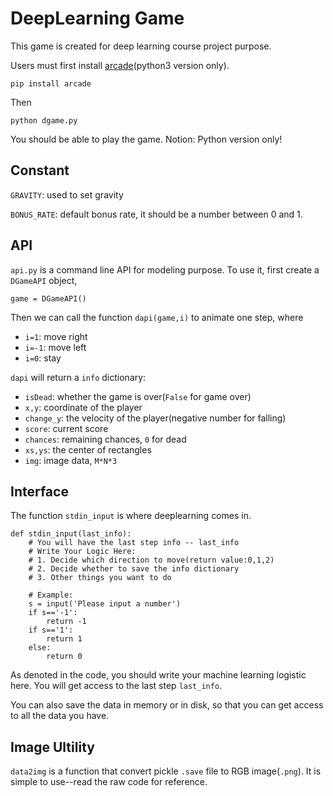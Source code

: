 # DeepLearning Game

This game is created for deep learning course project purpose.

Users must first install [arcade](http://pythonhosted.org/arcade/index.html)(python3 version only).

```
pip install arcade
```

Then 

```
python dgame.py
```

You should be able to play the game. Notion: Python version only!

## Constant

`GRAVITY`: used to set gravity

`BONUS_RATE`: default bonus rate, it should be a number between 0 and 1.

## API

`api.py` is a command line API for modeling purpose. To use it, first create a `DGameAPI` object,

```
game = DGameAPI()
```

Then we can call the function `dapi(game,i)` to animate one step, where

* `i=1`: move right
* `i=-1`: move left
* `i=0`: stay

`dapi` will return a `info` dictionary:

* `isDead`: whether the game is over(`False` for game over)
* `x,y`: coordinate of the player
* `change_y`: the velocity of the player(negative number for falling)
* `score`: current score
* `chances`: remaining chances, `0` for dead
* `xs,ys`: the center of rectangles
* `img`: image data, `M*N*3`

## Interface

The function `stdin_input` is where deeplearning comes in. 

```
def stdin_input(last_info):
    # You will have the last step info -- last_info
    # Write Your Logic Here:
    # 1. Decide which direction to move(return value:0,1,2)
    # 2. Decide whether to save the info dictionary
    # 3. Other things you want to do

    # Example:
    s = input('Please input a number')
    if s=='-1':
        return -1
    if s=='1':
        return 1
    else:
        return 0
```

As denoted in the code, you should write your machine learning logistic here. You will get access to the last step `last_info`. 

You can also save the data in memory or in disk, so that you can get access to all the data you have. 

## Image Ultility

`data2img` is a function that convert pickle `.save` file to RGB image(`.png`). It is simple to use--read the raw code for reference.




